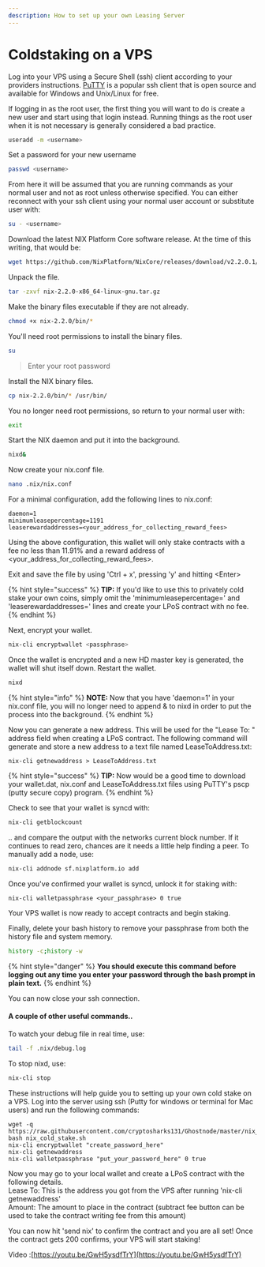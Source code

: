 ```yaml
---
description: How to set up your own Leasing Server
---
```


# Coldstaking on a VPS

Log into your VPS using a Secure Shell \(ssh\) client according to your providers instructions. [PuTTY](https://www.chiark.greenend.org.uk/~sgtatham/putty/) is a popular ssh client that is open source and available for Windows and Unix/Linux for free.

If logging in as the root user, the first thing you will want to do is create a new user and start using that login instead. Running things as the root user when it is not necessary is generally considered a bad practice.

```bash
useradd -m <username>
```

Set a password for your new username

```bash
passwd <username>
```

From here it will be assumed that you are running commands as your normal user and not as root unless otherwise specified. You can either reconnect with your ssh client using your normal user account or substitute user with:

```bash
su - <username>
```

Download the latest NIX Platform Core software release. At the time of this writing, that would be:

```bash
wget https://github.com/NixPlatform/NixCore/releases/download/v2.2.0.1/nix-2.2.0-x86_64-linux-gnu.tar.gz
```

Unpack the file.

```bash
tar -zxvf nix-2.2.0-x86_64-linux-gnu.tar.gz
```

Make the binary files executable if they are not already.

```bash
chmod +x nix-2.2.0/bin/*
```

You'll need root permissions to install the binary files.

```bash
su
```

> Enter your root password

Install the NIX binary files.

```bash
cp nix-2.2.0/bin/* /usr/bin/
```

You no longer need root permissions, so return to your normal user with:

```bash
exit
```

Start the NIX daemon and put it into the background.

```bash
nixd&
```

Now create your nix.conf file.

```bash
nano .nix/nix.conf
```

For a minimal configuration, add the following lines to nix.conf:

```text
daemon=1
minimumleasepercentage=1191
leaserewardaddresses=<your_address_for_collecting_reward_fees>
```

Using the above configuration, this wallet will only stake contracts with a fee no less than 11.91% and a reward address of &lt;your\_address\_for\_collecting\_reward\_fees&gt;.

Exit and save the file by using 'Ctrl + x', pressing 'y' and hitting &lt;Enter&gt;

{% hint style="success" %}
**TIP:** If you'd like to use this to privately cold stake your own coins, simply omit the 'minimumleasepercentage=' and 'leaserewardaddresses=' lines and create your LPoS contract with no fee.
{% endhint %}

Next, encrypt your wallet.

```bash
nix-cli encryptwallet <passphrase>
```

Once the wallet is encrypted and a new HD master key is generated, the wallet will shut itself down. Restart the wallet.

```bash
nixd
```

{% hint style="info" %}
**NOTE:** Now that you have 'daemon=1' in your nix.conf file, you will no longer need to append & to nixd in order to put the process into the background.
{% endhint %}

Now you can generate a new address. This will be used for the "Lease To: " address field when creating a LPoS contract. The following command will generate and store a new address to a text file named LeaseToAddress.txt:

```text
nix-cli getnewaddress > LeaseToAddress.txt
```

{% hint style="success" %}
**TIP:** Now would be a good time to download your wallet.dat, nix.conf and LeaseToAddress.txt files using PuTTY's pscp \(putty secure copy\) program.
{% endhint %}

Check to see that your wallet is syncd with:

```bash
nix-cli getblockcount
```

.. and compare the output with the networks current block number. If it continues to read zero, chances are it needs a little help finding a peer. To manually add a node, use:

```bash
nix-cli addnode sf.nixplatform.io add
```

Once you've confirmed your wallet is syncd, unlock it for staking with:

```text
nix-cli walletpassphrase <your_passphrase> 0 true
```

Your VPS wallet is now ready to accept contracts and begin staking.

Finally, delete your bash history to remove your passphrase from both the history file and system memory. 

```bash
history -c;history -w
```

{% hint style="danger" %}
**You should execute this command before logging out any time you enter your password through the bash prompt in plain text.**
{% endhint %}

You can now close your ssh connection.

#### A couple of other useful commands..

To watch your debug file in real time, use:

```bash
tail -f .nix/debug.log
```

To stop nixd, use:

```bash
nix-cli stop
```



These instructions will help guide you to setting up your own cold stake on a VPS. Log into the server using ssh \(Putty for windows or terminal for Mac users\) and run the following commands:

```text
wget -q https://raw.githubusercontent.com/cryptosharks131/Ghostnode/master/nix_cold_stake.sh
bash nix_cold_stake.sh
nix-cli encryptwallet "create_password_here"
nix-cli getnewaddress
nix-cli walletpassphrase "put_your_password_here" 0 true
```

Now you may go to your local wallet and create a LPoS contract with the following details.  
Lease To: This is the address you got from the VPS after running 'nix-cli getnewaddress'  
Amount: The amount to place in the contract \(subtract fee button can be used to take the contract writing fee from this amount\)

You can now hit 'send nix' to confirm the contract and you are all set! Once the contract gets 200 confirms, your VPS will start staking!

Video :[https://youtu.be/GwH5ysdfTrY](https://youtu.be/GwH5ysdfTrY)



